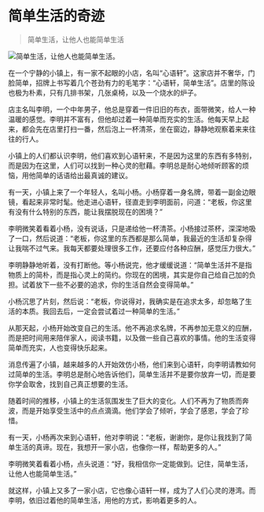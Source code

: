 # 简单生活的奇迹
> 简单生活，让他人也能简单生活


![简单生活，让他人也能简单生活。](/images/0ddd7a10f59c4b24858b6d3eeb1c0e68.jpg)

在一个宁静的小镇上，有一家不起眼的小店，名叫“心语轩”。这家店并不奢华，门脸简单，招牌上书写着几个苍劲有力的毛笔字：“心语轩，简单生活”。店里的陈设也极为朴素，只有几排书架，几张桌椅，以及一个烧水的炉子。

店主名叫李明，一个中年男子，他总是穿着一件旧旧的布衣，面带微笑，给人一种温暖的感觉。李明并不富有，但他却过着一种简单而充实的生活。他每天早上起来，都会先在店里打扫一番，然后泡上一杯清茶，坐在窗边，静静地观察着来来往往的行人。

小镇上的人们都认识李明，他们喜欢到心语轩来，不是因为这里的东西有多特别，而是因为在这里，人们可以找到一种心灵的慰藉。李明总是耐心地倾听顾客的烦恼，用他简单的话语给出最真诚的建议。

有一天，小镇上来了一个年轻人，名叫小杨。小杨穿着一身名牌，带着一副金边眼镜，看起来非常时髦。他走进心语轩，径直走到李明面前，问道：“老板，你这里有没有什么特别的东西，能让我摆脱现在的困境？”

李明微笑着看着小杨，没有说话，只是递给他一杯清茶。小杨接过茶杯，深深地吸了一口，然后说道：“老板，你这里的东西都是那么简单，我最近的生活却复杂得让我喘不过气来。我每天都要处理很多工作，还要应付各种应酬，感觉压力很大。”

李明静静地听着，没有打断他。等小杨说完，他才缓缓说道：“简单生活并不是指物质上的简朴，而是指心灵上的简约。你现在的困境，其实是你自己给自己加的负担。试着放下一些不必要的追求，你的生活自然会变得简单。”

小杨沉思了片刻，然后说：“老板，你说得对，我确实是在追求太多，却忽略了生活的本质。我回去后，一定会尝试着过一种简单的生活。”

从那天起，小杨开始改变自己的生活。他不再追求名牌，不再参加无意义的应酬，而是把时间用来陪伴家人，阅读书籍，以及做一些自己喜欢的事情。他的生活变得简单而充实，人也变得快乐起来。

消息传遍了小镇，越来越多的人开始效仿小杨，他们来到心语轩，向李明请教如何过简单的生活。李明总是耐心地告诉他们，简单生活并不是要你放弃一切，而是要你学会取舍，找到自己真正想要的生活。

随着时间的推移，小镇上的生活氛围发生了巨大的变化。人们不再为了物质而奔波，而是开始享受生活中的点点滴滴。他们学会了倾听，学会了感恩，学会了珍惜。

有一天，小杨再次来到心语轩，他对李明说：“老板，谢谢你，是你让我找到了简单生活的真谛。现在，我想开一家小店，也像你一样，帮助更多的人。”

李明微笑着看着小杨，点头说道：“好，我相信你一定能做到。记住，简单生活，让他人也能简单生活。”

就这样，小镇上又多了一家小店，它也像心语轩一样，成为了人们心灵的港湾。而李明，依旧过着他的简单生活，用他的方式，影响着更多的人。